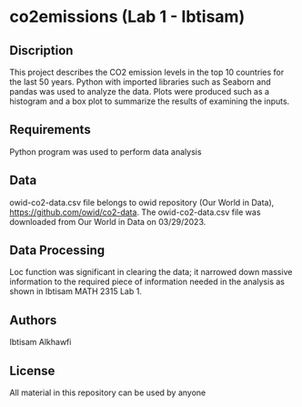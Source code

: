# co2emissions (Lab 1 - Ibtisam)
## Discription 
This project describes the CO2 emission levels in the top 10 countries for the last 50 years. Python with imported libraries such as Seaborn and pandas was used to analyze the data. Plots were produced such as a histogram and a box plot to summarize the results of examining the inputs.
## Requirements
Python program was used to perform data analysis
## Data 
owid-co2-data.csv file belongs to owid repository (Our World in Data), https://github.com/owid/co2-data. The owid-co2-data.csv file was downloaded from Our World in Data on 03/29/2023.
##  Data Processing
Loc function was significant in clearing the data; it narrowed down massive information to the required piece of information needed in the analysis as shown in Ibtisam MATH 2315 Lab 1. 
## Authors 
Ibtisam Alkhawfi
## License
All material in this repository can be used by anyone 
